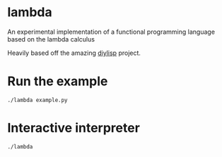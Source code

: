 lambda
===

An experimental implementation of a functional programming language based on the lambda calculus

Heavily based off the amazing [diylisp](https://github.com/kvalle/diy-lisp) project.

# Run the example

```
./lambda example.py
```

# Interactive interpreter

```
./lambda
```
